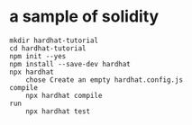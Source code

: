 # a  sample of solidity
    mkdir hardhat-tutorial 
    cd hardhat-tutorial 
    npm init --yes 
    npm install --save-dev hardhat
    npx hardhat
        chose Create an empty hardhat.config.js
    compile
        npx hardhat compile
    run 
        npx hardhat test